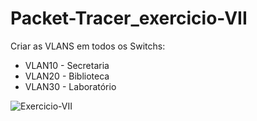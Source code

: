 # Packet-Tracer_exercicio-VII

Criar as VLANS em todos os Switchs:
- VLAN10 - Secretaria
- VLAN20 - Biblioteca
- VLAN30 - Laboratório

![Exercicio-VII](https://github.com/user-attachments/assets/33527869-a178-4aed-9e5b-e753b7fbfb5b)
